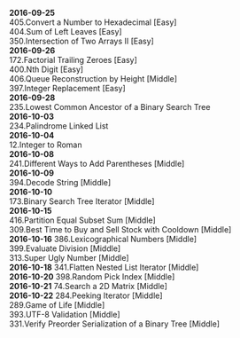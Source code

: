 **2016-09-25**  
405.Convert a Number to Hexadecimal [Easy]  
404.Sum of Left Leaves [Easy]  
350.Intersection of Two Arrays II [Easy]  
**2016-09-26**  
172.Factorial Trailing Zeroes [Easy]  
400.Nth Digit [Easy]  
406.Queue Reconstruction by Height [Middle]  
397.Integer Replacement [Easy]  
**2016-09-28**  
235.Lowest Common Ancestor of a Binary Search Tree  
**2016-10-03**  
234.Palindrome Linked List  
**2016-10-04**  
12.Integer to Roman  
**2016-10-08**  
241.Different Ways to Add Parentheses [Middle]  
**2016-10-09**  
394.Decode String [Middle]  
**2016-10-10**  
173.Binary Search Tree Iterator [Middle]  
**2016-10-15**  
416.Partition Equal Subset Sum [Middle]  
309.Best Time to Buy and Sell Stock with Cooldown [Middle]  
**2016-10-16**
386.Lexicographical Numbers [Middle]  
399.Evaluate Division [Middle]  
313.Super Ugly Number [Middle]  
**2016-10-18**
341.Flatten Nested List Iterator [Middle]  
**2016-10-20**
398.Random Pick Index [Middle]  
**2016-10-21**
74.Search a 2D Matrix [Middle]  
**2016-10-22**
284.Peeking Iterator [Middle]  
289.Game of Life [Middle]  
393.UTF-8 Validation [Middle]  
331.Verify Preorder Serialization of a Binary Tree [Middle]  
